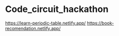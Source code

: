 # Code_circuit_hackathon

https://learn-periodic-table.netlify.app/
https://book-recomendation.netlify.app/
